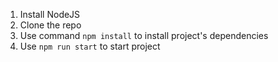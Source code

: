 1) Install NodeJS
2) Clone the repo
3) Use command `npm install` to install project's dependencies
4) Use `npm run start` to start project